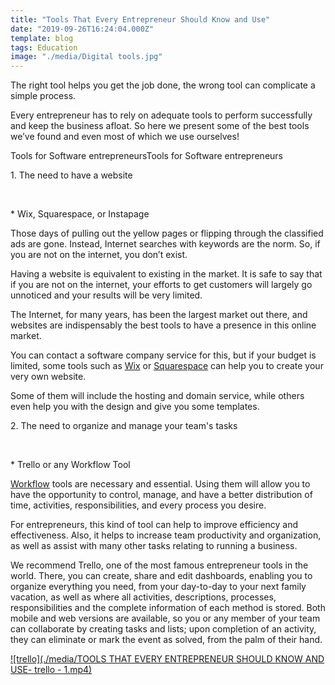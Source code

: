 ```yaml
---
title: "Tools That Every Entrepreneur Should Know and Use"
date: "2019-09-26T16:24:04.000Z"
template: blog
tags: Education
image: "./media/Digital tools.jpg"
---
```



The right tool helps you get the job done, the wrong tool can complicate a simple process.
 
Every entrepreneur has to rely on adequate tools to perform successfully and keep the business afloat. So here we present some of the best tools we’ve found and even most of which we use ourselves!

<title-2>Tools for Software entrepreneursTools for Software entrepreneurs</title-2>

<title-3>1. The need to have a website</title-3>

<Br>

<title-3>* Wix, Squarespace, or Instapage</title-3>

Those days of pulling out the yellow pages or flipping through the classified ads are gone. Instead, Internet searches with keywords are the norm. So, if you are not on the internet, you don’t exist.
 
Having a website is equivalent to existing in the market. It is safe to say that if you are not on the internet, your efforts to get customers will largely go unnoticed and your results will be very limited.
 
The Internet, for many years, has been the largest market out there, and websites are indispensably the best tools to have a presence in this online market.

You can contact a software company service for this, but if your budget is limited, some tools such as [Wix](https://www.wix.com/) or [Squarespace](https://www.squarespace.com/) can help you to create your very own website.

Some of them will include the hosting and domain service, while others even help you with the design and give you some templates.

<title-3>2. The need to organize and manage your team's tasks</title-3>

<Br>

<title-3>* Trello or any Workflow Tool</title-3>

[Workflow](https://cobuildlab.com/blog/workflows-in-your-business/) tools are necessary and essential. Using them will allow you to have the opportunity to control, manage, and have a better distribution of time, activities, responsibilities, and every process you desire.
 
For entrepreneurs, this kind of tool can help to improve efficiency and effectiveness. Also, it helps to increase team productivity and organization, as well as assist with many other tasks relating to running a business.
 
We recommend Trello, one of the most famous entrepreneur tools in the world. There, you can create, share and edit dashboards, enabling you to organize everything you need, from your day-to-day to your next family vacation, as well as where all activities, descriptions, processes, responsibilities and the complete information of each method is stored. Both mobile and web versions are available, so you or any member of your team can collaborate by creating tasks and lists; upon completion of an activity, they can eliminate or mark the event as solved, from the palm of their hand.

[![trello](./media/TOOLS THAT EVERY ENTREPRENEUR SHOULD KNOW AND USE- trello - 1.mp4)](#)










